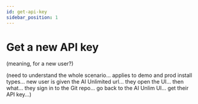 ```yaml
---
id: get-api-key
sidebar_position: 1
---
```


# Get a new API key

(meaning, for a new user?)

(need to understand the whole scenario... applies to demo and prod install types... new user is given the AI Unlimited url... they open the UI... then what... they sign in to the Git repo... go back to the AI Unlim UI... get their API key...)